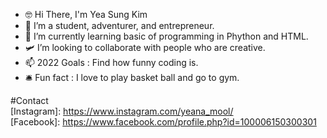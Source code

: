 - 🤓 Hi There, I'm Yea Sung Kim 
- 🌟 I’m a student, adventurer, and entrepreneur. 
- 🐌 I’m currently learning basic of programming in Phython and HTML. 
- 🛩️ I’m looking to collaborate with people who are creative. 
- 📫 2022 Goals : Find how funny coding is. 
- 🛎️ Fun fact : I love to play basket ball and go to gym. 


#Contact
<br  />
[Instagram]: https://www.instagram.com/yeana_mool/
<br  />
[Facebook]: https://www.facebook.com/profile.php?id=100006150300301

<!---
yeasung240/yeasung240 is a ✨ special ✨ repository because its `README.md` (this file) appears on your GitHub profile.
You can click the Preview link to take a look at your changes.
--->
